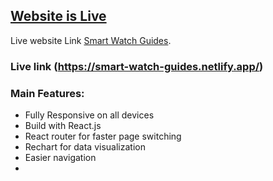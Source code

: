 ## [Website is Live](https://smart-watch-guides.netlify.app/)

Live website Link [Smart Watch Guides](https://smart-watch-guides.netlify.app/).

### Live link (https://smart-watch-guides.netlify.app/)

### Main Features:

-   Fully Responsive on all devices
-   Build with React.js
-   React router for faster page switching
-   Rechart for data visualization
-   Easier navigation
-
